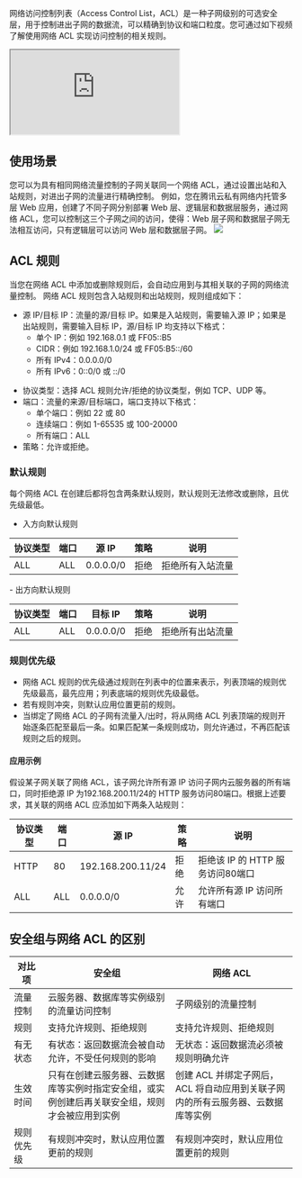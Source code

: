 网络访问控制列表（Access Control List，ACL）是一种子网级别的可选安全层，用于控制进出子网的数据流，可以精确到协议和端口粒度。您可通过如下视频了解使用网络 ACL 实现访问控制的相关规则。
<div class="doc-video-mod"><iframe src="https://cloud.tencent.com/edu/learning/quick-play/2354-35387?source=gw.doc.media&withPoster=1&notip=1"></iframe></div>

## 使用场景
您可以为具有相同网络流量控制的子网关联同一个网络 ACL，通过设置出站和入站规则，对进出子网的流量进行精确控制。
例如，您在腾讯云私有网络内托管多层 Web 应用，创建了不同子网分别部署 Web 层、逻辑层和数据层服务，通过网络 ACL，您可以控制这三个子网之间的访问，使得：Web 层子网和数据层子网无法相互访问，只有逻辑层可以访问 Web 层和数据层子网。
![](https://main.qcloudimg.com/raw/ece35157aa40118a18adb1a4885c14ce.png)


## ACL 规则
当您在网络 ACL 中添加或删除规则后，会自动应用到与其相关联的子网的网络流量控制。
网络 ACL 规则包含入站规则和出站规则，规则组成如下：
+ 源 IP/目标 IP：流量的源/目标 IP。如果是入站规则，需要输入源 IP；如果是出站规则，需要输入目标 IP，源/目标 IP 均支持以下格式：
  + 单个 IP：例如 192.168.0.1 或 FF05::B5
  + CIDR：例如 192.168.1.0/24 或 FF05:B5::/60
  + 所有 IPv4：0.0.0.0/0
  + 所有 IPv6：0::0/0 或 ::/0
- 协议类型：选择 ACL 规则允许/拒绝的协议类型，例如 TCP、UDP 等。
- 端口：流量的来源/目标端口，端口支持以下格式：
  + 单个端口：例如 22 或 80
  + 连续端口：例如 1-65535 或 100-20000
  + 所有端口：ALL
- 策略：允许或拒绝。

### 默认规则
每个网络 ACL 在创建后都将包含两条默认规则，默认规则无法修改或删除，且优先级最低。
- 入方向默认规则
<table>
<thead>
<tr>
<th>协议类型</th>
<th>端口</th>
<th>源 IP</th>
<th>策略</th>
<th>说明</th>
</tr>
</thead>
<tbody><tr>
<td>ALL</td>
<td>ALL</td>
<td>0.0.0.0/0</td>
<td>拒绝</td>
<td>拒绝所有入站流量</td>
</tr>
</tbody></table>
- 出方向默认规则
<table>
<thead>
<tr>
<th>协议类型</th>
<th>端口</th>
<th>目标 IP</th>
<th>策略</th>
<th>说明</th>
</tr>
</thead>
<tbody><tr>
<td>ALL</td>
<td>ALL</td>
<td>0.0.0.0/0</td>
<td>拒绝</td>
<td>拒绝所有出站流量</td>
</tr>
</tbody></table>

### 规则优先级
- 网络 ACL 规则的优先级通过规则在列表中的位置来表示，列表顶端的规则优先级最高，最先应用；列表底端的规则优先级最低。
- 若有规则冲突，则默认应用位置更前的规则。
- 当绑定了网络 ACL 的子网有流量入/出时，将从网络 ACL 列表顶端的规则开始逐条匹配至最后一条。如果匹配某一条规则成功，则允许通过，不再匹配该规则之后的规则。

#### 应用示例
假设某子网关联了网络 ACL，该子网允许所有源 IP 访问子网内云服务器的所有端口，同时拒绝源 IP 为192.168.200.11/24的 HTTP 服务访问80端口。根据上述要求，其关联的网络 ACL 应添加如下两条入站规则：

| 协议类型 | 端口 | 源 IP | 策略 |说明| 
| --- | --- | --- | --- |---|
| HTTP | 80 |192.168.200.11/24 |拒绝 |拒绝该 IP 的 HTTP 服务访问80端口 |
| ALL | ALL |0.0.0.0/0 |允许 |允许所有源 IP 访问所有端口|


## 安全组与网络 ACL 的区别
<table>
<thead>
<tr>
<th width="12%">对比项</th>
<th width="45%">安全组</th>
<th width="43%">网络 ACL</th>
</tr>
</thead>
<tbody><tr>
<td>流量控制</td>
<td>云服务器、数据库等实例级别的流量访问控制</td>
<td>子网级别的流量控制</td>
</tr>
<tr>
<td>规则</td>
<td>支持允许规则、拒绝规则</td>
<td>支持允许规则、拒绝规则</td>
</tr>
<tr>
<td>有无状态</td>
<td>有状态：返回数据流会被自动允许，不受任何规则的影响</td>
<td>无状态：返回数据流必须被规则明确允许</td>
</tr>
<tr>
<td>生效时间</td>
<td>只有在创建云服务器、云数据库等实例时指定安全组，或实例创建后再关联安全组，规则才会被应用到实例</td>
<td>创建 ACL 并绑定子网后，ACL 将自动应用到关联子网内的所有云服务器、云数据库等实例</td>
</tr>
<tr>
<td>规则优先级</td>
<td>有规则冲突时，默认应用位置更前的规则</td>
<td>有规则冲突时，默认应用位置更前的规则</td>
</tr>
</tbody></table>

